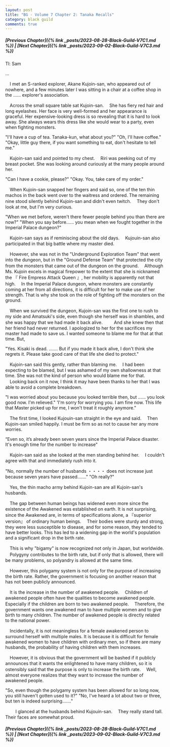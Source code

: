 ```yaml
---
layout: post
title: "BG - Volume 7 Chapter 2: Tanaka Recalls"
category: black guild
comments: true
---
```


##### [Previous Chapter]({% link _posts/2023-08-28-Black-Guild-V7C1.md %}) \| [Next Chapter]({% link _posts/2023-09-02-Black-Guild-V7C3.md %})



Tl: Sam

…


　I met an S-ranked explorer, Akane Kujoin-san, who appeared out of nowhere, and a few minutes later I was sitting in a chair at a coffee shop in the ...... explorer's association.

　Across the small square table sat Kujoin-san.
　She has fiery red hair and long eyelashes. Her face is very well-formed and her appearance is graceful. Her expensive-looking dress is so revealing that it is hard to look away. She always wears this dress like she would wear to a party, even when fighting monsters.
<!--more-->

"I'll have a cup of tea. Tanaka-kun, what about you?"
"Oh, I'll have coffee."
"Okay, little guy there, if you want something to eat, don't hesitate to tell me."

　Kujoin-san said and pointed to my chest.
　Riri was peeking out of my breast pocket. She was looking around curiously at the many people around her.

"Can I have a cookie, please?"
"Okay. You, take care of my order."

　When Kujoin-san snapped her fingers and said so, one of the ten thin machos in the back went over to the waitress and ordered. The remaining nine stood silently behind Kujoin-san and didn't even twitch.
　They don't look at me, but I'm very curious.

"When we met before, weren't there fewer people behind you than there are now?"
"When you say before...... you mean when we fought together in the Imperial Palace dungeon?"

　Kujoin-san says as if reminiscing about the old days.
　Kujouin-san also participated in that big battle where my master died.

　However, she was not in the "Underground Exploration Team" that went into the dungeon, but in the "Ground Defense Team" that protected the city from the monsters that came out of the dungeon on the ground.
　Although Ms. Kujoin excels in magical firepower to the extent that she is nicknamed the 『 Fire Empress Attack Queen 』, her mobility is apparently not that high.
　In the Imperial Palace dungeon, where monsters are constantly coming at her from all directions, it is difficult for her to make use of her strength. That is why she took on the role of fighting off the monsters on the ground.

　When we survived the dungeon, Kujoin-san was the first one to rush to my side and Amatsuki's side, even though she herself was in shambles, and she was happy that we had made it back alive.
　
　And she knew then that her friend had never returned. I apologized to her for the sacrifices my master had made to save us. I wanted someone to blame me for that at that time. But,

"Yes. Kisaki is dead. ....... But if you made it back alive, I don't think she regrets it. Please take good care of that life she died to protect."

　Kujoin-san said this gently, rather than blaming me.
　I had been expecting to be blamed, but I was ashamed of my own shallowness at that time. She was not the kind of person who would blame me for that.
　Looking back on it now, I think it may have been thanks to her that I was able to avoid a complete breakdown.

"I was worried about you because you looked terrible then, but ...... you look good now. I'm relieved."
'I'm sorry for worrying you. I am fine now. This life that Master picked up for me, I won't treat it roughly anymore."

　The first time, I looked Kujouin-san straight in the eye and said.
　Then Kujoin-san smiled happily. I must be firm so as not to cause her any more worries.

“Even so, it’s already been seven years since the Imperial Palace disaster. It's enough time for the number to increase"

　Kujoin-san said as she looked at the men standing behind her.
　I couldn't agree with that and immediately rush into it.

"No, normally the number of husbands ・・・・ does not increase just because seven years have passed......."
"Oh really?"

　Yes, the thin macho army behind Kujoin-san are all Kujoin-san's husbands.

　The gap between human beings has widened even more since the existence of the Awakened was established on earth. It is not surprising, since the Awakened are, in terms of specifications alone, a 『superior version』 of ordinary human beings.
　Their bodies were sturdy and strong, they were less susceptible to disease, and for some reason, they tended to have better looks. This has led to a widening gap in the world's population and a significant drop in the birth rate.

　This is why "bigamy" is now recognized not only in Japan, but worldwide.
　Polygyny contributes to the birth rate, but if only that is allowed, there will be many problems, so polyandry is allowed at the same time.

　However, this polygamy system is not only for the purpose of increasing the birth rate. Rather, the government is focusing on another reason that has not been publicly announced.

　It is the increase in the number of awakened people.
　Children of awakened people often have the qualities to become awakened people. Especially if the children are born to two awakened people.
　Therefore, the government wants one awakened man to have multiple women and to give birth to many children. The number of awakened people is directly related to the national power.

　Incidentally, it is not meaningless for a female awakened person to surround herself with multiple males. It is because it is difficult for female awakened women to have children with ordinary men, so if there are many husbands, the probability of having children with them increases.

　However, it is obvious that the government will be bashed if it publicly announces that it wants the enlightened to have many children, so it is ostensibly said that the purpose is only to increase the birth rate.
　Well, almost everyone realizes that they want to increase the number of awakened people.

"So, even though the polygamy system has been allowed for so long now, you still haven't gotten used to it?"
"No, I've heard a lot about two or three, but ten is indeed surprising......."

　
　I glanced at the husbands behind Kujouin-san.
　They really stand tall. Their faces are somewhat proud.


##### [Previous Chapter]({% link _posts/2023-08-28-Black-Guild-V7C1.md %}) \| [Next Chapter]({% link _posts/2023-09-02-Black-Guild-V7C3.md %})
